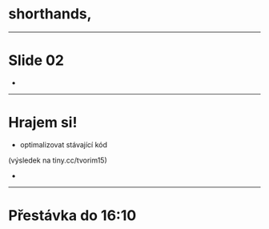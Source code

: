 <!-- .slide: data-state="c-slide-inter" -->

# shorthands,

---

# Slide 02

>>>
*

---

<!-- .slide: data-state="c-slide-task" -->

# Hrajem si!

* optimalizovat stávající kód

(výsledek na tiny.cc/tvorim15) <!-- .element: class="c-text-xs c-text-right" -->


>>>
*

---

<!-- .slide: data-state="c-slide-break" -->

# Přestávka do 16:10